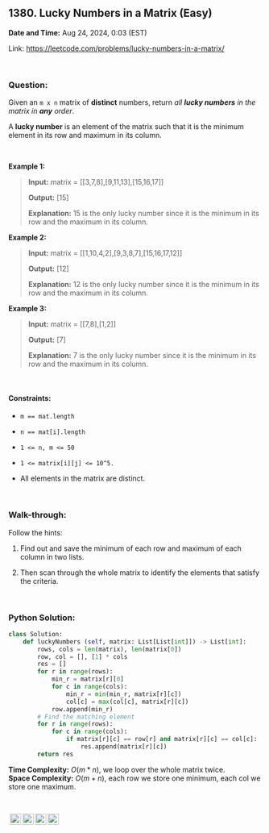 ## 1380. Lucky Numbers in a Matrix (Easy)
**Date and Time:** Aug 24, 2024, 0:03 (EST)

Link: https://leetcode.com/problems/lucky-numbers-in-a-matrix/

<br>

### Question:
Given an `m x n` matrix of **distinct** numbers, return _all **lucky numbers** in the matrix in **any** order_.

A **lucky number** is an element of the matrix such that it is the minimum element in its row and maximum in its column.

<br>

**Example 1:**
> **Input:** matrix = [[3,7,8],[9,11,13],[15,16,17]]
> 
> **Output:** [15]
>
> **Explanation:** 15 is the only lucky number since it is the minimum in its row and the maximum in its column.

**Example 2:**
> **Input:** matrix = [[1,10,4,2],[9,3,8,7],[15,16,17,12]]
> 
> **Output:** [12]
>
> **Explanation:** 12 is the only lucky number since it is the minimum in its row and the maximum in its column.

**Example 3:**
> **Input:** matrix = [[7,8],[1,2]]
> 
> **Output:** [7]
>
> **Explanation:** 7 is the only lucky number since it is the minimum in its row and the maximum in its column.

<br>

#### Constraints:
* `m == mat.length`

* `n == mat[i].length`

* `1 <= n, m <= 50`

* `1 <= matrix[i][j] <= 10^5.`

* All elements in the matrix are distinct.

<br>

### Walk-through: 
Follow the hints: 

1. Find out and save the minimum of each row and maximum of each column in two lists.

2. Then scan through the whole matrix to identify the elements that satisfy the criteria.

<br>

### Python Solution:
```python
class Solution:
    def luckyNumbers (self, matrix: List[List[int]]) -> List[int]:
        rows, cols = len(matrix), len(matrix[0])
        row, col = [], [1] * cols
        res = []
        for r in range(rows):
            min_r = matrix[r][0]
            for c in range(cols):
                min_r = min(min_r, matrix[r][c])
                col[c] = max(col[c], matrix[r][c])
            row.append(min_r)
        # Find the matching element
        for r in range(rows):
            for c in range(cols):
                if matrix[r][c] == row[r] and matrix[r][c] == col[c]:
                    res.append(matrix[r][c])
        return res
```
**Time Complexity:** $O(m * n)$, we loop over the whole matrix twice. <br>
**Space Complexity:** $O(m + n)$, each row we store one minimum, each col we store one maximum.

<br>

<img style="height:22px!important;margin-left:3px;vertical-align:text-bottom;" src="https://mirrors.creativecommons.org/presskit/icons/cc.svg?ref=chooser-v1" alt="CC BY-NC-SA" title="CC BY-NC-SA"><img style="height:22px!important;margin-left:3px;vertical-align:text-bottom;" src="https://mirrors.creativecommons.org/presskit/icons/by.svg?ref=chooser-v1" alt="BY: credit must be given to the creator" title="BY: credit must be given to the creator"><img style="height:22px!important;margin-left:3px;vertical-align:text-bottom;" src="https://mirrors.creativecommons.org/presskit/icons/nc.svg?ref=chooser-v1" alt="NC: Only noncommercial uses of the work are permitted" title="NC: Only noncommercial uses of the work are permitted"><img style="height:22px!important;margin-left:3px;vertical-align:text-bottom;" src="https://mirrors.creativecommons.org/presskit/icons/sa.svg?ref=chooser-v1" alt="SA: Adaptations must be shared under the same terms" title="SA: Adaptations must be shared under the same terms">